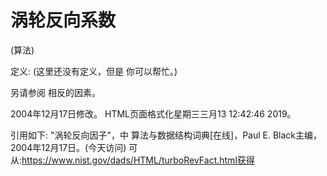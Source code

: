 # 涡轮反向系数


(算法)



定义:
(这里还没有定义，但是
你可以帮忙。)



另请参阅
相反的因素。








2004年12月17日修改。
HTML页面格式化星期三三月13 12:42:46 2019。



引用如下:
"涡轮反向因子"，中
算法与数据结构词典[在线]，Paul E. Black主编，2004年12月17日。(今天访问)
可从:https://www.nist.gov/dads/HTML/turboRevFact.html获得